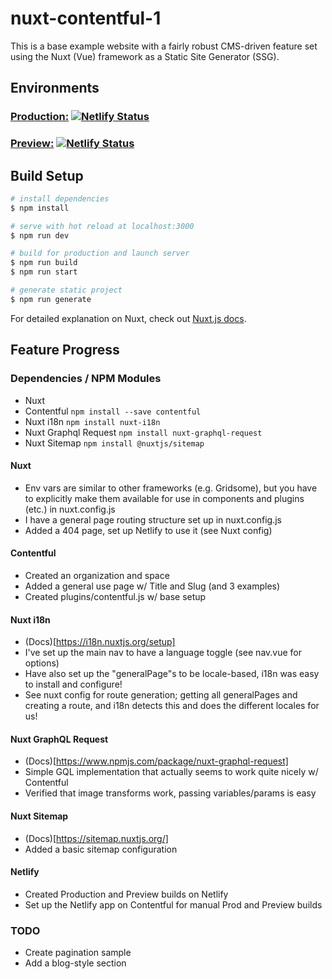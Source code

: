 # nuxt-contentful-1

This is a base example website with a fairly robust CMS-driven feature set using the Nuxt (Vue) framework as a Static Site Generator (SSG).

## Environments

### [Production:](https://nuxt-contentful-1.netlify.app/) [![Netlify Status](https://api.netlify.com/api/v1/badges/4318bc16-5642-4ba3-87b2-43dcf4e7edb3/deploy-status)](https://app.netlify.com/sites/nuxt-contentful-1/deploys)

### [Preview:](https://nuxt-contentful-1-preview.netlify.app/) [![Netlify Status](https://api.netlify.com/api/v1/badges/2bc06553-6ac1-4e32-a980-715c76d556f2/deploy-status)](https://app.netlify.com/sites/nuxt-contentful-1-preview/deploys)

## Build Setup

```bash
# install dependencies
$ npm install

# serve with hot reload at localhost:3000
$ npm run dev

# build for production and launch server
$ npm run build
$ npm run start

# generate static project
$ npm run generate
```

For detailed explanation on Nuxt, check out [Nuxt.js docs](https://nuxtjs.org).

## Feature Progress

### Dependencies / NPM Modules

- Nuxt
- Contentful `npm install --save contentful`
- Nuxt i18n `npm install nuxt-i18n`
- Nuxt Graphql Request `npm install nuxt-graphql-request`
- Nuxt Sitemap `npm install @nuxtjs/sitemap`

#### Nuxt

- Env vars are similar to other frameworks (e.g. Gridsome), but you have to explicitly make them available for use in components and plugins (etc.) in nuxt.config.js
- I have a general page routing structure set up in nuxt.config.js
- Added a 404 page, set up Netlify to use it (see Nuxt config)

#### Contentful

- Created an organization and space
- Added a general use page w/ Title and Slug (and 3 examples)
- Created plugins/contentful.js w/ base setup

#### Nuxt i18n

- (Docs)[https://i18n.nuxtjs.org/setup]
- I've set up the main nav to have a language toggle (see nav.vue for options)
- Have also set up the "generalPage"s to be locale-based, i18n was easy to install and configure!
- See nuxt config for route generation; getting all generalPages and creating a route, and i18n detects this and does the different locales for us!

#### Nuxt GraphQL Request

- (Docs)[https://www.npmjs.com/package/nuxt-graphql-request]
- Simple GQL implementation that actually seems to work quite nicely w/ Contentful
- Verified that image transforms work, passing variables/params is easy

#### Nuxt Sitemap

- (Docs)[https://sitemap.nuxtjs.org/]
- Added a basic sitemap configuration

#### Netlify

- Created Production and Preview builds on Netlify
- Set up the Netlify app on Contentful for manual Prod and Preview builds

### TODO

- Create pagination sample
- Add a blog-style section
